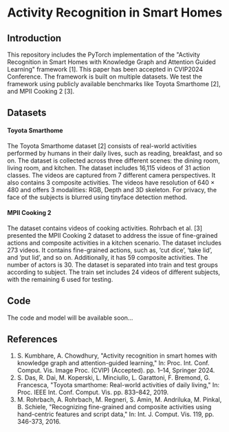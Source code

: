 # Activity Recognition in Smart Homes

## Introduction
This repository includes the PyTorch implementation of the "Activity Recognition in Smart Homes with Knowledge Graph and Attention Guided Learning" framework [1]. This paper has been accepted in CVIP2024 Conference. The framework is built on multiple datasets. We test the framework using publicly available benchmarks like Toyota Smarthome [2], and MPII Cooking 2 [3].

## Datasets
#### Toyota Smarthome
The Toyota Smarthome dataset [2] consists of real-world activities performed by humans in their daily lives, such as reading, breakfast, and so on. The dataset is collected across three different scenes: the dining room, living room, and kitchen. The dataset includes 16,115 videos of 31 action classes. The videos are captured from 7 different camera perspectives. It also contains 3 composite activities. The videos have resolution of 640 × 480 and offers 3 modalities: RGB, Depth and 3D skeleton. For privacy, the face of the subjects is blurred using tinyface detection method.

#### MPII Cooking 2
The dataset contains videos of cooking activities. Rohrbach et al. [3] presented the MPII Cooking 2 dataset to address the issue of fine-grained actions and composite activities in a kitchen scenario. The dataset includes 273 videos. It contains fine-grained actions, such as, ‘cut dice’, ‘take lid’, and ‘put lid’, and so on. Additionally, it has 59 composite activities. The number of actors is 30. The dataset is separated into train and test groups according to subject. The train set includes 24 videos of different subjects, with the remaining 6 used for testing.

## Code
The code and model will be available soon...

## References
1. S. Kumbhare, A. Chowdhury, "Activity recognition in smart homes with knowledge graph and attention-guided learning," In: Proc. Int. Conf. Comput. Vis. Image Proc. (CVIP) (Accepted). pp. 1–14, Springer 2024.
2. S. Das, R. Dai, M. Koperski, L. Minciullo, L. Garattoni, F. Bremond, G. Francesca, "Toyota smarthome: Real-world activities of daily living," In: Proc. IEEE Int. Conf. Comput. Vis. pp. 833–842, 2019.
3. M. Rohrbach, A. Rohrbach, M. Regneri, S. Amin, M. Andriluka, M. Pinkal, B. Schiele, "Recognizing fine-grained and composite activities using hand-centric features and script data," In: Int. J. Comput. Vis. 119, pp. 346-373, 2016.
